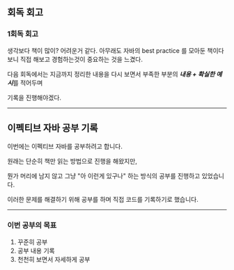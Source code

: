 ## 회독 회고

### 1회독 회고
 생각보다 책이 많이? 어려운거 같다. 아무래도 자바의 best practice 를 모아둔 책이다 보니 직접 해보고 경험하는것이 중요하는 것을 느겼다.

다음 회독에서는 지금까지 정리한 내용을 다시 보면서 부족한 부분의 ***내용 + 확실한 예시***를 적어두며

기록을 진행해야겠다.

----
## 이펙티브 자바 공부 기록

이번에는 이펙티브 자바를 공부하려고 합니다.

원래는 단순히 책만 읽는 방법으로 진행을 해왔지만,

뭔가 머리에 남지 않고 그냥 "아 이런게 있구나" 하는 방식의 공부를 진행하고 있었습니다.

이러한 문제를 해결하기 위해 공부를 하며 직접 코드를 기록하기로 했습니다.

---


### 이번 공부의 목표

  1. 꾸준히 공부
  2. 공부 내용 기록
  3. 천천히 보면서 자세하게 공부



